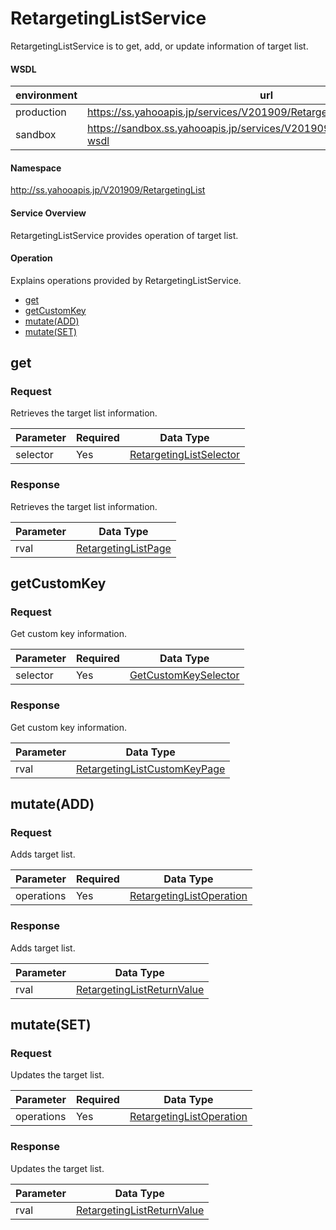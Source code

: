 

# RetargetingListService

RetargetingListService is to get, add, or update information of target list.

#### WSDL

| environment |                                      url                                      |
| ----------- | ----------------------------------------------------------------------------- |
| production  | https://ss.yahooapis.jp/services/V201909/RetargetingListService?wsdl |
| sandbox     | https://sandbox.ss.yahooapis.jp/services/V201909/RetargetingListService?wsdl  |

#### Namespace

http://ss.yahooapis.jp/V201909/RetargetingList

#### Service Overview

RetargetingListService provides operation of target list.

#### Operation

Explains operations provided by RetargetingListService.

+ [get](#get)
+ [getCustomKey](#getcustomkey)
+ [mutate(ADD)](#mutateadd)
+ [mutate(SET)](#mutateset)


## get

### Request

Retrieves the target list information.

| Parameter | Required | Data Type |
| --------- | -------- | --------- |
| selector | Yes | [RetargetingListSelector](../data/RetargetingList/RetargetingListSelector.md) |

### Response

Retrieves the target list information.

| Parameter | Data Type |
| -------- | ------- |
| rval | [RetargetingListPage](../data/RetargetingList/RetargetingListPage.md) |

## getCustomKey

### Request

Get custom key information.

| Parameter | Required | Data Type |
| --------- | -------- | --------- |
| selector | Yes | [GetCustomKeySelector](../data/RetargetingList/GetCustomKeySelector.md) |

### Response

Get custom key information.

| Parameter | Data Type |
| -------- | ------- |
| rval | [RetargetingListCustomKeyPage](../data/RetargetingList/RetargetingListCustomKeyPage.md) |

## mutate(ADD)

### Request

Adds target list.

| Parameter | Required | Data Type |
| --------- | -------- | --------- |
| operations | Yes | [RetargetingListOperation](../data/RetargetingList/RetargetingListOperation.md) |

### Response

Adds target list.

| Parameter | Data Type |
| -------- | ------- |
| rval | [RetargetingListReturnValue](../data/RetargetingList/RetargetingListReturnValue.md) |

## mutate(SET)

### Request

Updates the target list.

| Parameter | Required | Data Type |
| --------- | -------- | --------- |
| operations | Yes | [RetargetingListOperation](../data/RetargetingList/RetargetingListOperation.md) |

### Response

Updates the target list.

| Parameter | Data Type |
| -------- | ------- |
| rval | [RetargetingListReturnValue](../data/RetargetingList/RetargetingListReturnValue.md) |

